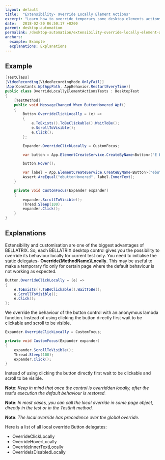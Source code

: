 ```yaml
---
layout: default
title:  "Extensibility- Override Locally Element Actions"
excerpt: "Learn how to override temporary some desktop elements actions/properties."
date:   2018-02-20 06:50:17 +0200
parent: desktop-automation
permalink: /desktop-automation/extensibility-override-locally-element-actions/
anchors:
  example: Example
  explanations: Explanations
---
```

Example
-------
```csharp
[TestClass]
[VideoRecording(VideoRecordingMode.OnlyFail)]
[App(Constants.WpfAppPath, AppBehavior.RestartEveryTime)]
public class OverrideLocallyElementActionsTests : DesktopTest
{
    [TestMethod]
    public void MessageChanged_When_ButtonHovered_Wpf()
    {
        Button.OverrideClickLocally = (e) =>
        {
            e.ToExists().ToBeClickable().WaitToBe();
            e.ScrollToVisible();
            e.Click();
        };

        Expander.OverrideClickLocally = CustomFocus;

        var button = App.ElementCreateService.CreateByName<Button>("E Button");

        button.Hover();

        var label = App.ElementCreateService.CreateByName<Button>("ebuttonHovered");
        Assert.AreEqual("ebuttonHovered", label.InnerText);
    }

    private void CustomFocus(Expander expander)
    {
        expander.ScrollToVisible();
        Thread.Sleep(100);
        expander.Click();
    }
}
```

Explanations
------------
Extensibility and customisation are one of the biggest advantages of BELLATRIX. So, each BELLATRIX desktop control gives you the possibility to override its behaviour locally for current test only. You need to initialise the static delegates- **Override{MethodName}Locally**. This may be useful to make a temporary fix only for certain page where the default behaviour is not working as expected.
```csharp
Button.OverrideClickLocally = (e) =>
{
    e.ToExists().ToBeClickable().WaitToBe();
    e.ScrollToVisible();
    e.Click();
};
```
We override the behaviour of the button control with an anonymous lambda function. Instead of using clicking the button directly first wait to be clickable and scroll to be visible.
```csharp
Expander.OverrideClickLocally = CustomFocus;

private void CustomFocus(Expander expander)
{
    expander.ScrollToVisible();
    Thread.Sleep(100);
    expander.Click();
}
```
Instead of using clicking the button directly first wait to be clickable and scroll to be visible.

**Note**: *Keep in mind that once the control is overridden locally, after the test's execution the default behaviour is restored.*

**Note**: *In most cases, you can call the local override in some page object, directly in the test or in the TestInit method.*

**Note**: *The local override has precedence over the global override.*

Here is a list of all local override Button delegates:
- OverrideClickLocally
- OverrideHoverLocally
- OverrideInnerTextLocally
- OverrideIsDisabledLocally
